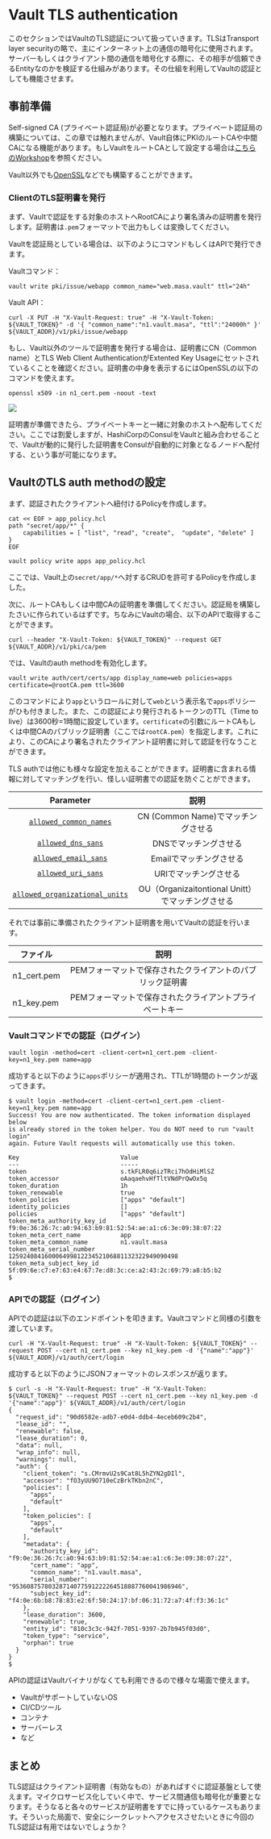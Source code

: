 # Vault TLS authentication

このセクションではVaultのTLS認証について扱っていきます。TLSはTransport layer securityの略で、主にインターネット上の通信の暗号化に使用されます。サーバーもしくはクライアント間の通信を暗号化する際に、その相手が信頼できるEntityなのかを検証する仕組みがあります。その仕組を利用してVaultの認証としても機能させます。



## 事前準備

Self-signed CA (プライベート認証局)が必要となります。プライベート認証局の構築については、この章では触れませんが、Vault自体にPKIのルートCAや中間CAになる機能があります。もしVaultをルートCAとして設定する場合は[こちらのWorkshop](./pki.md)を参照ください。

Vault以外でも[OpenSSL](https://www.openssl.org/)などでも構築することができます。



### ClientのTLS証明書を発行

まず、Vaultで認証をする対象のホストへRootCAにより署名済みの証明書を発行します。証明書は`.pem`フォーマットで出力もしくは変換してください。

Vaultを認証局としている場合は、以下のようにコマンドもしくはAPIで発行できます。

Vaultコマンド：

```shell
vault write pki/issue/webapp common_name="web.masa.vault" ttl="24h"
```

Vault API：

```shell
curl -X PUT -H "X-Vault-Request: true" -H "X-Vault-Token: ${VAULT_TOKEN}" -d '{ "common_name":"n1.vault.masa", "ttl":"24000h" }' ${VAULT_ADDR}/v1/pki/issue/webapp
```

もし、Vault以外のツールで証明書を発行する場合は、証明書にCN（Common name）とTLS Web Client AuthenticationがExtented Key Usageにセットされているくことを確認ください。証明書の中身を表示するにはOpenSSLの以下のコマンドを使えます。

```shell
openssl x509 -in n1_cert.pem -noout -text
```


<kbd>
  <img src="../assets/auth_tls/tls_cert_check.png">
</kbd>


証明書が準備できたら、プライベートキーと一緒に対象のホストへ配布してください。ここでは割愛しますが、HashiCorpのConsulをVaultと組み合わせることで、Vaultが動的に発行した証明書をConsulが自動的に対象となるノードへ配付する、という事が可能になります。



## VaultのTLS auth methodの設定

まず、認証されたクライアントへ紐付けるPolicyを作成します。

```shell
cat << EOF > app_policy.hcl
path "secret/app/*" {
	capabilities = [ "list", "read", "create",  "update", "delete" ]
}
EOF

vault policy write apps app_policy.hcl
```

ここでは、Vault上の`secret/app/*`へ対するCRUDを許可するPolicyを作成しました。

次に、ルートCAもしくは中間CAの証明書を準備してください。認証局を構築したさいに作られているはずです。ちなみにVaultの場合、以下のAPIで取得することができます。

```shell
curl --header "X-Vault-Token: ${VAULT_TOKEN}" --request GET ${VAULT_ADDR}/v1/pki/ca/pem

```

では、Vaultのauth methodを有効化します。

```shell
vault write auth/cert/certs/app display_name=web policies=apps certificate=@rootCA.pem ttl=3600 
```

このコマンドにより`app`というロールに対して`web`という表示名で`apps`ポリシーがひも付きました。また、この認証により発行されるトークンのTTL（Time to live）は3600秒=1時間に設定しています。`certificate`の引数にルートCAもしくは中間CAのパブリック証明書（ここでは`rootCA.pem`）を指定します。これにより、このCAにより署名されたクライアント証明書に対して認証を行なうことができます。

TLS authでは他にも様々な設定を加えることができます。証明書に含まれる情報に対してマッチングを行い、怪しい証明書での認証を防ぐことができます。

|                          Parameter                           |                       説明                       |
| :----------------------------------------------------------: | :----------------------------------------------: |
| [`allowed_common_names`](https://www.vaultproject.io/api/auth/cert#allowed_common_names) |        CN (Common Name)でマッチングさせる        |
| [`allowed_dns_sans`](https://www.vaultproject.io/api/auth/cert#allowed_dns_sans) |              DNSでマッチングさせる               |
| [`allowed_email_sans`](https://www.vaultproject.io/api/auth/cert#allowed_email_sans) |             Emailでマッチングさせる              |
| [`allowed_uri_sans`](https://www.vaultproject.io/api/auth/cert#allowed_uri_sans) |              URIでマッチングさせる               |
| [`allowed_organizational_units`](https://www.vaultproject.io/api/auth/cert#allowed_organizational_units) | OU（Organizaitontional Unitt）でマッチングさせる |



それでは事前に準備されたクライアント証明書を用いてVaultの認証を行います。

| ファイル    |                           説明                            |
| ----------- | :-------------------------------------------------------: |
| n1_cert.pem | PEMフォーマットで保存されたクライアントのパブリック証明書 |
| n1_key.pem  |  PEMフォーマットで保存されたクライアントプライベートキー  |



### Vaultコマンドでの認証（ログイン）

```shell
vault login -method=cert -client-cert=n1_cert.pem -client-key=n1_key.pem name=app 
```

成功すると以下のように`apps`ポリシーが適用され、TTLが1時間のトークンが返ってきます。

```shell
$ vault login -method=cert -client-cert=n1_cert.pem -client-key=n1_key.pem name=app 
Success! You are now authenticated. The token information displayed below
is already stored in the token helper. You do NOT need to run "vault login"
again. Future Vault requests will automatically use this token.

Key                            Value
---                            -----
token                          s.tkFLR0q6izTRci7hOdHiMlSZ
token_accessor                 oAaqaehvHfTltVNdPrQwOx5q
token_duration                 1h
token_renewable                true
token_policies                 ["apps" "default"]
identity_policies              []
policies                       ["apps" "default"]
token_meta_authority_key_id    f9:0e:36:26:7c:a0:94:63:b9:81:52:54:ae:a1:c6:3e:09:38:07:22
token_meta_cert_name           app
token_meta_common_name         n1.vault.masa
token_meta_serial_number       12592408416000649981223452106881132322949090498
token_meta_subject_key_id      5f:09:6e:c7:e7:63:e4:67:7e:d8:3c:ce:a2:43:2c:69:79:a8:b5:b2
$ 
```



### APIでの認証（ログイン）

APIでの認証は以下のエンドポイントを叩きます。Vaultコマンドと同様の引数を渡しています。

```shell
curl -H "X-Vault-Request: true" -H "X-Vault-Token: ${VAULT_TOKEN}" --request POST --cert n1_cert.pem --key n1_key.pem -d '{"name":"app"}' ${VAULT_ADDR}/v1/auth/cert/login
```

成功すると以下のようにJSONフォーマットのレスポンスが返ります。

```shell
$ curl -s -H "X-Vault-Request: true" -H "X-Vault-Token: ${VAULT_TOKEN}" --request POST --cert n1_cert.pem --key n1_key.pem -d '{"name":"app"}' ${VAULT_ADDR}/v1/auth/cert/login
{
  "request_id": "90d6582e-adb7-e0d4-ddb4-4eceb609c2b4",
  "lease_id": "",
  "renewable": false,
  "lease_duration": 0,
  "data": null,
  "wrap_info": null,
  "warnings": null,
  "auth": {
    "client_token": "s.CMrmvU2s9Cat8L5hZYN2gDIl",
    "accessor": "fO3yUU9O710eCzBrkTKbn2nC",
    "policies": [
      "apps",
      "default"
    ],
    "token_policies": [
      "apps",
      "default"
    ],
    "metadata": {
      "authority_key_id": "f9:0e:36:26:7c:a0:94:63:b9:81:52:54:ae:a1:c6:3e:09:38:07:22",
      "cert_name": "app",
      "common_name": "n1.vault.masa",
      "serial_number": "95360875780328714077591222264518887760041986946",
      "subject_key_id": "f4:0e:6b:b8:78:83:e2:6f:50:24:17:bf:06:31:72:a7:4f:f3:36:1c"
    },
    "lease_duration": 3600,
    "renewable": true,
    "entity_id": "810c3c3c-942f-7051-9397-2b7b945f03d0",
    "token_type": "service",
    "orphan": true
  }
}
$
```



APIの認証はVaultバイナリがなくても利用できるので様々な場面で使えます。

- VaultがサポートしていないOS
- CI/CDツール
- コンテナ
- サーバーレス
- など



## まとめ

TLS認証はクライアント証明書（有効なもの）があればすぐに認証基盤として使えます。マイクロサービス化していく中で、サービス間通信も暗号化が重要となります。そうなると各々のサービスが証明書をすでに持っているケースもあります。そういった局面で、安全にシークレットへアクセスさせたいときに今回のTLS認証は有用ではないでしょうか？



